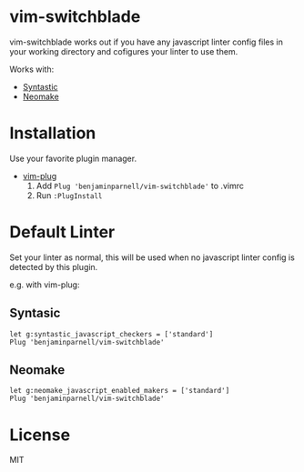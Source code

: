 vim-switchblade
===============

vim-switchblade works out if you have any javascript linter config files in
your working directory and cofigures your linter to use them.

Works with:

  * [Syntastic](https://github.com/scrooloose/syntastic)
  * [Neomake](https://github.com/neomake/neomake)

Installation
============

Use your favorite plugin manager.

- [vim-plug](https://github.com/junegunn/vim-plug)
  1. Add `Plug 'benjaminparnell/vim-switchblade'` to .vimrc
  2. Run `:PlugInstall`

Default Linter
==============

Set your  linter as normal, this will be used when no javascript linter config
is detected by this plugin.

e.g. with vim-plug:

Syntasic
--------

```
let g:syntastic_javascript_checkers = ['standard']
Plug 'benjaminparnell/vim-switchblade'
```

Neomake
-------

```
let g:neomake_javascript_enabled_makers = ['standard']
Plug 'benjaminparnell/vim-switchblade'
```

License
=======

MIT
